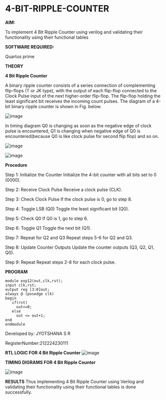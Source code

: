 # 4-BIT-RIPPLE-COUNTER

**AIM:**

To implement  4 Bit Ripple Counter using verilog and validating their functionality using their functional tables

**SOFTWARE REQUIRED:**

Quartus prime

**THEORY**

**4 Bit Ripple Counter**

A binary ripple counter consists of a series connection of complementing flip-flops (T or JK type), with the output of each flip-flop connected to the Clock Pulse input of the next higher-order flip-flop. The flip-flop holding the least significant bit receives the incoming count pulses. The diagram of a 4-bit binary ripple counter is shown in Fig. below.

![image](https://github.com/naavaneetha/4-BIT-RIPPLE-COUNTER/assets/154305477/cb4b74d4-31ab-4359-95d0-d22e67daba13)

In timing diagram Q0 is changing as soon as the negative edge of clock pulse is encountered, Q1 is changing when negative edge of Q0 is encountered(because Q0 is like clock pulse for second flip flop) and so on.

![image](https://github.com/naavaneetha/4-BIT-RIPPLE-COUNTER/assets/154305477/a573a7d6-014e-4e54-93e6-e2ac9530960b)

![image](https://github.com/naavaneetha/4-BIT-RIPPLE-COUNTER/assets/154305477/85e1958a-2fc1-49bb-9a9f-d58ccbf3663c)

**Procedure**

Step 1: Initialize the Counter Initialize the 4-bit counter with all bits set to 0 (0000).

Step 2: Receive Clock Pulse Receive a clock pulse (CLK).

Step 3: Check Clock Pulse If the clock pulse is 0, go to step 8.

Step 4: Toggle LSB (Q0) Toggle the least significant bit (Q0).

Step 5: Check Q0 If Q0 is 1, go to step 6.

Step 6: Toggle Q1 Toggle the next bit (Q1).

Step 7: Repeat for Q2 and Q3 Repeat steps 5-6 for Q2 and Q3.

Step 8: Update Counter Outputs Update the counter outputs (Q3, Q2, Q1, Q0).

Step 9: Repeat Repeat steps 2-8 for each clock pulse.

**PROGRAM**
```
module exp12(out,clk,rst);
input clk,rst;
output reg [3:0]out;
always @ (posedge clk)
begin
   if(rst)
     out<=0;
   else 
     out <= out+1;
end
endmodule
```
 Developed by: JYOTSHANA S R
 
 RegisterNumber:212224230111

**RTL LOGIC FOR 4 Bit Ripple Counter**
![image](https://github.com/user-attachments/assets/10be80c6-a19c-4e3f-8793-a6cd62b335cf)

**TIMING DIGRAMS FOR 4 Bit Ripple Counter**

![image](https://github.com/user-attachments/assets/4ee13fb0-4a8c-495e-9e4c-9d348b590e72)

**RESULTS**
Thus implementing 4 Bit Ripple Counter using Verilog and validating their functionality using their functional tables is done successfully.
